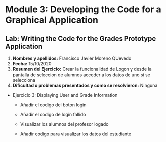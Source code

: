 # Module 3: Developing the Code for a Graphical Application

## Lab: Writing the Code for the Grades Prototype Application

1. **Nombres y apellidos:** Francisco Javier Moreno QUevedo
2. **Fecha:** 15/10/2020
3. **Resumen del Ejercicio:** Crear la funcionalidad de Logon y desde la pantalla de seleccion de alumnos acceder a los datos de uno si se selecciona
4. **Dificultad o problemas presentados y como se resolvieron:** Ninguna



- Ejercicio 3: Displaying User and Grade Information

  - Añadir el codigo del boton login 

  - Añadir el codigo de login fallido
  
  - Visualizar los alumnos del profesor logado 
  
  - Añadir codigo para visualizar los datos del estudiante
  
    
